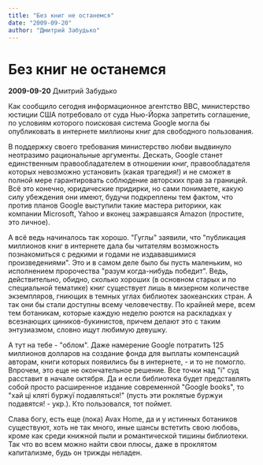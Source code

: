 ```yaml
---
title: "Без книг не останемся"
date: "2009-09-20"
author: "Дмитрий Забудько"
---
```


# Без книг не останемся

**2009-09-20** Дмитрий Забудько

Как сообщило сегодня информационное агентство BBC,  министерство юстиции США потребовало от суда Нью-Йорка  запретить соглашение, по условиям которого поисковая система Google могла бы опубликовать в интернете миллионы книг для свободного пользования.

В поддержку своего требования министерство любви выдвинуло неотразимо рациональные аргументы. Дескать, Google станет единственным правообладателем в отношении книг, правообладателя  которых невозможно установить (какая трагедия!)  и не сможет в полной мере гарантировать соблюдение авторских прав за границей. Всё это конечно, юридические придирки, но сами понимаете, какую силу убеждения они имеют, будучи подкреплены тем фактом, что против планов Google выступили такие мастера риторики, как компании Microsoft, Yahoo и вконец зажравшаяся  Amazon (простите, это личное).

А всё ведь начиналось так хорошо. "Гуглы" заявили, что "публикация миллионов книг в интернете дала бы читателям возможность познакомиться с редкими и годами не издававшимися произведениями". Это и в самом деле было бы пусть маленьким, но исполнением пророчества "разум когда-нибудь победит". Ведь, действительно, обидно, сколько хороших (в основном старых и по специальной тематике) книг существует лишь в мизерном количестве экземпляров, гниющих в темных углах библиотек заокеанских стран. А так они бы стали доступны всему человечеству. По крайней мере, всем тем ботаникам, которые каждую неделю роются  на раскладках у всезнающих циников-букинистов, причем делают это с таким энтузиазмом, словно ищут любимую девушку.

А тут на тебе - "облом". Даже намерение Google потратить 125 миллионов долларов на создание фонда для выплаты компенсаций  авторам, книги которых появились бы  в интернете, - и то не помогло. Впрочем, это еще не окончательное решение.  Все точки над "і" суд расставит в начале октября. Да и если библиотека будет представлять собой просто расширенное издание современной "Google books", то "хай ці кляті буржуї подавляться!" (пусть эти роклятые буржуи подавятся! - укр.). Кто пользовался, тот поймет.

Слава богу, есть еще (пока)  Avax Home, да и у истинных ботаников существуют, хоть не так много, иные шансы встетить свою любовь, кроме как среди книжной пыли и романтической тишины библиотеки. Так что во всем можно найти свои плюсы, даже в проклятом капитализме, будь он трижды неладен.